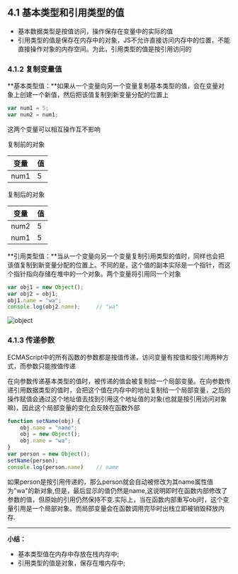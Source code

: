 ## 4.1 基本类型和引用类型的值
- 基本数据类型是按值访问，操作保存在变量中的实际的值
- 引用类型的值是保存在内存中的对象，JS不允许直接访问内存中的位置，不能直接操作对象的内存空间。为此，引用类型的值是按引用访问的
### 4.1.2 复制变量值
**基本类型值：**如果从一个变量向另一个变量复制基本类型的值，会在变量对象上创建一个新值，然后把该值复制到新变量分配的位置上
```javascript
var num1 = 5;
var num2 = num1;
```
这两个变量可以相互操作互不影响

复制前的对象

|  变量 | 值 |
| ------------- | ------------- |
| num1  | 5  |

复制后的对象

|  变量 | 值 |
| ------------- | ------------- |
| num2  | 5  |
| num1  | 5  |

**引用类型值：**当从一个变量向另一个变量复制引用类型的值时，同样也会把该值复制到新变量分配的位置上。不同的是，这个值的副本实际是一个指针，而这个指针指向存储在堆中的一个对象。两个变量将引用同一个对象
```javascript
var obj1 = new Object();
var obj2 = obj1;
obj1.name = "wa";
console.log(obj2.name); 	// "wa"
```
![object](https://www.kancloud.cn/book/wow222/study-js/preview/images/screenshot_1551276772686.png "object")
### 4.1.3 传递参数
ECMAScript中的所有函数的参数都是按值传递，访问变量有按值和按引用两种方式，而参数只能按值传递

在向参数传递基本类型的值时，被传递的值会被复制给一个局部变量。在向参数传递引用数据类型的值时，会把这个值在内存中的地址复制给一个局部变量，之后的操作赋值会通过这个地址值去找到引用这个地址值的对象(也就是按引用访问对象嘛)，因此这个局部变量的变化会反映在函数外部
```javascript
function setName(obj) {
    obj.name = "name";
    obj = new Object();
    obj.name = "wa";
}
var person = new Object();
setName(person);
console.log(person.name)	// name
```
如果person是按引用传递的，那么person就会自动被修改为其name属性值为"wa"的新对象,但是，最后显示的值仍然是name,这说明即时在函数内部修改了参数的值，但原始的引用仍然保持不变.实际上，当在函数内部重写obj时，这个变量引用是一个局部对象。而局部变量会在函数调用完毕时出栈立即被销毁释放内存.

------------

**小结：**
- 基本类型值在内存中存放在栈内存中;
- 引用类型的值是对象，保存在堆内存中;